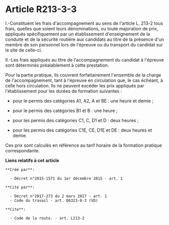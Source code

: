 # Article R213-3-3

I.-Constituent les frais d'accompagnement au sens de l'article L. 213-2 tous frais, quelles que soient leurs dénominations,
ou toute majoration de prix, appliqués spécifiquement par un établissement d'enseignement de la conduite et de la sécurité
routière aux candidats au titre de la présence d'un membre de son personnel lors de l'épreuve ou du transport du candidat sur
le site de celle-ci. 

II.-Les frais appliqués au titre de l'accompagnement du candidat à l'épreuve sont déterminés préalablement à cette
prestation. 

Pour la partie pratique, ils couvrent forfaitairement l'ensemble de la charge de l'accompagnement, tant à l'épreuve en
circulation que, le cas échéant, à celle hors circulation. Ils ne peuvent excéder les prix appliqués par l'établissement pour
les durées de formation suivantes :

- pour le permis des catégories A1, A2, A et BE : une heure et demie ;

- pour le permis des catégories B1 et B : une heure ;

- pour les permis des catégories C1, C, D1 et D : deux heures ;

- pour les permis des catégories C1E, CE, D1E et DE : deux heures et demie. 

Ces prix sont calculés en référence au tarif horaire de la formation pratique correspondante.

**Liens relatifs à cet article**

	**Créé par**:

	  - Décret n°2015-1571 du 1er décembre 2015 - art. 1

	**Cité par**:

	  - Décret n°2017-273 du 2 mars 2017 - art. 1
	  - Code du travail - art. D6323-8-3 (VD)

	**Cite**:

	  - Code de la route. - art. L213-2
